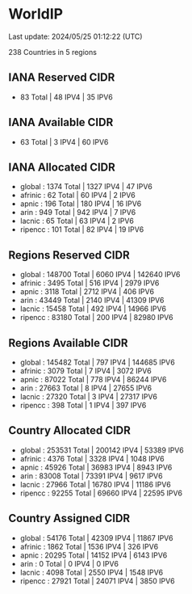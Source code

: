# WorldIP

Last update: 2024/05/25 01:12:22 (UTC)

238 Countries in 5 regions

## IANA Reserved CIDR

- 83 Total | 48 IPV4 | 35 IPV6

## IANA Available CIDR

- 63 Total | 3 IPV4 | 60 IPV6

## IANA Allocated CIDR

- global : 1374 Total | 1327 IPV4 | 47 IPV6
- afrinic : 62 Total | 60 IPV4 | 2 IPV6
- apnic : 196 Total | 180 IPV4 | 16 IPV6
- arin : 949 Total | 942 IPV4 | 7 IPV6
- lacnic : 65 Total | 63 IPV4 | 2 IPV6
- ripencc : 101 Total | 82 IPV4 | 19 IPV6

## Regions Reserved CIDR

- global : 148700 Total | 6060 IPV4 | 142640 IPV6
- afrinic : 3495 Total | 516 IPV4 | 2979 IPV6
- apnic : 3118 Total | 2712 IPV4 | 406 IPV6
- arin : 43449 Total | 2140 IPV4 | 41309 IPV6
- lacnic : 15458 Total | 492 IPV4 | 14966 IPV6
- ripencc : 83180 Total | 200 IPV4 | 82980 IPV6

## Regions Available CIDR

- global : 145482 Total | 797 IPV4 | 144685 IPV6
- afrinic : 3079 Total | 7 IPV4 | 3072 IPV6
- apnic : 87022 Total | 778 IPV4 | 86244 IPV6
- arin : 27663 Total | 8 IPV4 | 27655 IPV6
- lacnic : 27320 Total | 3 IPV4 | 27317 IPV6
- ripencc : 398 Total | 1 IPV4 | 397 IPV6

## Country Allocated CIDR

- global : 253531 Total | 200142 IPV4 | 53389 IPV6
- afrinic : 4376 Total | 3328 IPV4 | 1048 IPV6
- apnic : 45926 Total | 36983 IPV4 | 8943 IPV6
- arin : 83008 Total | 73391 IPV4 | 9617 IPV6
- lacnic : 27966 Total | 16780 IPV4 | 11186 IPV6
- ripencc : 92255 Total | 69660 IPV4 | 22595 IPV6

## Country Assigned CIDR

- global : 54176 Total | 42309 IPV4 | 11867 IPV6
- afrinic : 1862 Total | 1536 IPV4 | 326 IPV6
- apnic : 20295 Total | 14152 IPV4 | 6143 IPV6
- arin : 0 Total | 0 IPV4 | 0 IPV6
- lacnic : 4098 Total | 2550 IPV4 | 1548 IPV6
- ripencc : 27921 Total | 24071 IPV4 | 3850 IPV6
